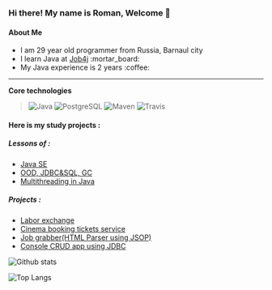 ### Hi there! My name is Roman, Welcome :wave:

#### About Me

<ul>
  <li>I am 29 year old programmer from Russia, Barnaul city</li>
  <li>I learn Java at <a href="https://job4j.ru/">Job4j</a> :mortar_board:</li>
  <li>My Java experience is 2 years :coffee:</li>
</ul> 

<hr>
<p><b>Core technologies</b></p>
<blockquote>
<p>
  
![Java](https://img.shields.io/badge/Java-%3E%3D8-red) ![PostgreSQL](https://img.shields.io/badge/PostgreSQL-%3E%3D9-blue) ![Maven](https://img.shields.io/badge/Maven-3-lightgrey) ![Travis](https://img.shields.io/badge/Travis-CI-brightgreen)

  </p>
</blockquote>

#### Here is my study projects :
##### Lessons of :

<ul>
  <li> <a href="https://github.com/k-r-3/job4j_elementary">Java SE</a> </li>
  <li> <a href="https://github.com/k-r-3/job4j_design">OOD, JDBC&SQL, GC</a> </li>
  <li> <a href="https://github.com/k-r-3/job4j_threads">Multithreading in Java</a></li>
</ul>

##### Projects :

<ul>
  <li> <a href="https://github.com/k-r-3/job4j_dreamjob">Labor exchange</a>
  <li> <a href="https://github.com/k-r-3/job4j_cinema">Cinema booking tickets service</a>
  <li> <a href="https://github.com/k-r-3/job4j_grabber">Job grabber(HTML Parser using JSOP)</a>
  <li> <a href="https://github.com/k-r-3/job4j_tracker">Console CRUD app using JDBC</a>
</ul>

<p>
  
![Github stats](https://github-readme-stats.vercel.app/api?username=k-r-3&hide=stars,prs,issues,contribs)
  
![Top Langs](https://github-readme-stats.vercel.app/api/top-langs/?username=k-r-3&layout=compact)
  
</p>

<!--
**k-r-3/k-r-3** is a ✨ _special_ ✨ repository because its `README.md` (this file) appears on your GitHub profile.

Here are some ideas to get you started:

- 🔭 I’m currently working on ...
- 🌱 I’m currently learning ...
- 👯 I’m looking to collaborate on ...
- 🤔 I’m looking for help with ...
- 💬 Ask me about ...
- 📫 How to reach me: ...
- 😄 Pronouns: ...
- ⚡ Fun fact: ...
-->
